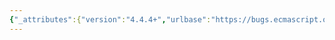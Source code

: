 ```yaml
---
{"_attributes":{"version":"4.4.4+","urlbase":"https://bugs.ecmascript.org/","maintainer":"dherman@mozilla.com"},"bug":{"bug_id":876,"creation_ts":"2012-10-30 10:49:00 -0700","short_desc":"15.15 WeakMap description wording","delta_ts":"2012-11-23 09:45:39 -0800","product":"Draft for 6th Edition","component":"editorial issue","version":"Rev 11: October 26, 2012 Draft","rep_platform":"All","op_sys":"All","bug_status":"RESOLVED","resolution":"FIXED","priority":"Normal","bug_severity":"enhancement","everconfirmed":true,"reporter":{"uid":"waldron.rick","name":"Rick Waldron"},"assigned_to":{"uid":"allen","name":"Allen Wirfs-Brock"},"cc":"waldron.rick","long_desc":[{"commentid":2319,"comment_count":0,"who":{"uid":"waldron.rick","name":"Rick Waldron"},"bug_when":"2012-10-30 10:49:49 -0700","thetext":"\"WeakMap implementations should make detect and remove such key/value pairs and any associate resources.\"\n\nShould read:\n\n\"WeakMap implementations should detect and remove such key/value pairs and any associate resources.\""},{"commentid":2331,"comment_count":1,"who":{"uid":"allen","name":"Allen Wirfs-Brock"},"bug_when":"2012-10-30 12:25:31 -0700","thetext":"corrected in rev 12 editor's draft\n\nalso changed \"should\" to \"must\" and other minor wording changes and spelling corrections."},{"commentid":2642,"comment_count":2,"who":{"uid":"allen","name":"Allen Wirfs-Brock"},"bug_when":"2012-11-23 09:45:39 -0800","thetext":"corrected in rev 12, Nov. 22, 2012 draft"}]}}
---
```

